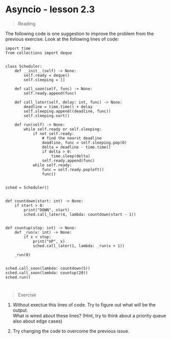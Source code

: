 # Asyncio - lesson 2.3

> Reading

The following code is one suggestion to improve the problem from the previous exercise. Look at the following lines of code:

```
import time
from collections import deque


class Scheduler:
    def __init__(self) -> None:
        self.ready = deque()
        self.sleeping = []

    def call_soon(self, func) -> None:
        self.ready.append(func)

    def call_later(self, delay: int, func) -> None:
        deadline = time.time() + delay
        self.sleeping.append((deadline, func))
        self.sleeping.sort()

    def run(self) -> None:
        while self.ready or self.sleeping:
            if not self.ready:
                # find the nearst deadline
                deadline, func = self.sleeping.pop(0)
                delta = deadline - time.time()
                if delta > 0:
                    time.sleep(delta)
                self.ready.append(func)
            while self.ready:
                func = self.ready.popleft()
                func()


sched = Scheduler()


def countdown(start: int) -> None:
    if start > 0:
        print("DOWN", start)
        sched.call_later(4, lambda: countdown(start - 1))


def countup(stop: int) -> None:
    def _run(x: int) -> None:
        if x < stop:
            print("UP", x)
            sched.call_later(1, lambda: _run(x + 1))

    _run(0)


sched.call_soon(lambda: countdown(5))
sched.call_soon(lambda: countup(20))
sched.run()
```

#

> Exercise

1. Without exectue this lines of code. Try to figure out what will be the output.
   <br>
   What is wired about these lines? (Hint, try to think about a priority queue also about edge cases)

2. Try changing the code to overcome the previous issue.
